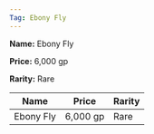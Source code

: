 ```yaml
---
Tag: Ebony Fly
---
```


**Name:** Ebony Fly

**Price:** 6,000 gp

**Rarity:** Rare

| Name     | Price     | Rarity     |
| -------- | --------- | ---------- |
| Ebony Fly | 6,000 gp | Rare |
